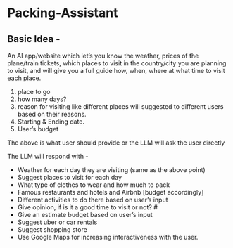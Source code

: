 # Packing-Assistant

## Basic Idea - 

An AI app/website which let’s you know the weather, prices of the plane/train tickets, which places to visit in the country/city you are planning to visit, and will give you a full guide how, when, where at what time to visit each place.

1. place to go
2. how many days?
3. reason for visiting like different places will suggested to different users based on their reasons.
4. Starting & Ending date.
5. User’s budget

The above is what user should provide or the LLM will ask the user directly  

The LLM will respond with - 

* Weather for each day they are visiting (same as the above point)
* Suggest places to visit for each day
* What type of clothes to wear and how much to pack 
* Famous restaurants and hotels and Airbnb [budget accordingly]
* Different activities to do there based on user’s input
* Give opinion, if is it a good time to visit or not? #
* Give an estimate budget based on user’s input
* Suggest uber or car rentals
* Suggest shopping store
* Use Google Maps for increasing interactiveness with the user.